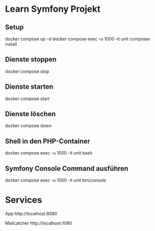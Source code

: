 Learn Symfony Projekt
=====================

Setup
-----
docker compose up -d
docker compose exec -u 1000 -it unit composer install

Dienste stoppen
---------------
docker compose stop

Dienste starten
---------------
docker compose start

Dienste löschen
---------------
docker compose down

Shell in den PHP-Container
--------------------------
docker compose exec -u 1000 -it unit bash

Symfony Console Command ausführen
---------------------------------
docker compose exec -u 1000 -it unit bin/console

Services
========

App http://localhost:8080

Mailcatcher http://localhost:1080
